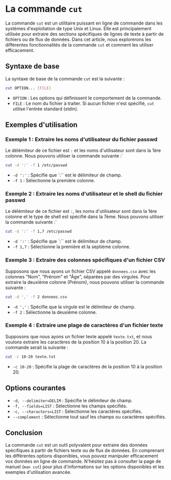 # La commande `cut`

La commande `cut` est un utilitaire puissant en ligne de commande dans les systèmes d'exploitation de type Unix et Linux. Elle est principalement utilisée pour extraire des sections spécifiques de lignes de texte à partir de fichiers ou de flux de données. Dans cet article, nous explorerons les différentes fonctionnalités de la commande `cut` et comment les utiliser efficacement.

## Syntaxe de base

La syntaxe de base de la commande `cut` est la suivante :

```bash
cut OPTION... [FILE]
```

- `OPTION` : Les options qui définissent le comportement de la commande.
- `FILE` : Le nom du fichier à traiter. Si aucun fichier n'est spécifié, `cut` utilise l'entrée standard (stdin).

## Exemples d'utilisation

### Exemple 1 : Extraire les noms d'utilisateur du fichier passwd

Le délémiteur de ce fichier est `:` et les noms d'utilisateur sont dans la 1ère colonne. Nous pouvons utiliser la commande suivante :`

```bash
cut -d ':' -f 1 /etc/passwd
```

- `-d ':'` : Spécifie que `:`` est le délimiteur de champ.
- `-f 1` : Sélectionne la première colonne.

### Exemple 2 : Extraire les noms d'utilisateur et le shell du fichier passwd

Le délémiteur de ce fichier est `:`, les noms d'utilisateur sont dans la 1ère colonne et le type de shell est spécifié dans la 7ème. Nous pouvons utiliser la commande suivante :`

```bash
cut -d ':' -f 1,7 /etc/passwd
```

- `-d ':'` : Spécifie que `:`` est le délimiteur de champ.
- `-f 1,7` : Sélectionne la première et la septième colonne.

### Exemple 3 : Extraire des colonnes spécifiques d'un fichier CSV

Supposons que nous ayons un fichier CSV appelé `donnees.csv` avec les colonnes "Nom", "Prénom" et "Âge", séparées par des virgules. Pour extraire la deuxième colonne (Prénom), nous pouvons utiliser la commande suivante :

```bash
cut -d ',' -f 2 donnees.csv
```

- `-d ','` : Spécifie que la virgule est le délimiteur de champ.
- `-f 2` : Sélectionne la deuxième colonne.

### Exemple 4 : Extraire une plage de caractères d'un fichier texte

Supposons que nous ayons un fichier texte appelé `texte.txt`, et nous voulons extraire les caractères de la position 10 à la position 20. La commande serait la suivante :

```bash
cut -c 10-20 texte.txt
```

- `-c 10-20` : Spécifie la plage de caractères de la position 10 à la position 20.

## Options courantes

- `-d, --delimiter=DELIM` : Spécifie le délimiteur de champ.
- `-f, --fields=LIST` : Sélectionne les champs spécifiés.
- `-c, --characters=LIST` : Sélectionne les caractères spécifiés.
- `--complement` : Sélectionne tout sauf les champs ou caractères spécifiés.

## Conclusion

La commande `cut` est un outil polyvalent pour extraire des données spécifiques à partir de fichiers texte ou de flux de données. En comprenant les différentes options disponibles, vous pouvez manipuler efficacement vos données en ligne de commande. N'hésitez pas à consulter la page de manuel (`man cut`) pour plus d'informations sur les options disponibles et les exemples d'utilisation avancée.
